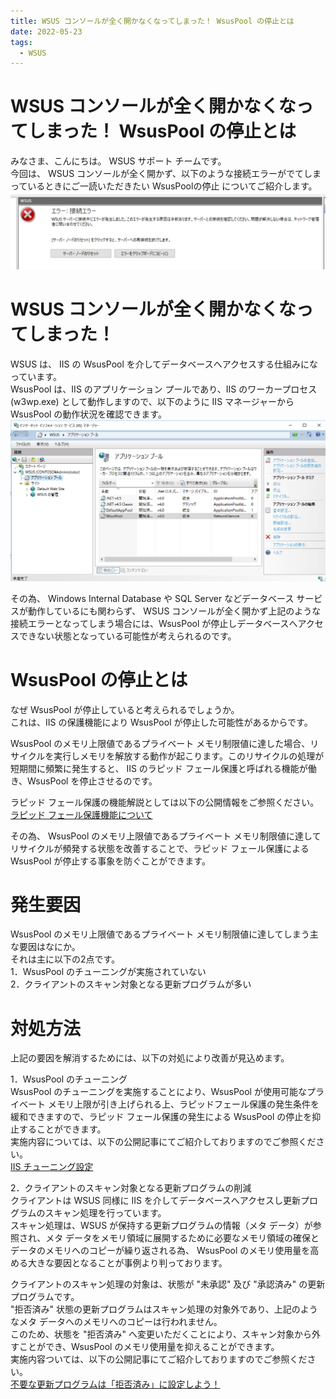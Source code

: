```yaml
---
title: WSUS コンソールが全く開かなくなってしまった！ WsusPool の停止とは
date: 2022-05-23
tags:
  - WSUS
---
```

# WSUS コンソールが全く開かなくなってしまった！ WsusPool の停止とは
みなさま、こんにちは。 WSUS サポート チームです。  
今回は、 WSUS コンソールが全く開かず、以下のような接続エラーがでてしまっているときにご一読いただきたい WsusPoolの停止 についてご紹介します。  
![](2022-05-23_01\2022-05-23_01_1.png)   


# WSUS コンソールが全く開かなくなってしまった！  
WSUS は、 IIS の WsusPool を介してデータベースへアクセスする仕組みになっています。  
WsusPool は、IIS のアプリケーション プールであり、IIS のワーカープロセス (w3wp.exe) として動作しますので、以下のように IIS マネージャーから WsusPool の動作状況を確認できます。 
![](2022-05-23_01\2022-05-23_01_2.png) 

その為、 Windows Internal Database や SQL Server などデータベース サービスが動作しているにも関わらず、 WSUS コンソールが全く開かず上記のような接続エラーとなってしまう場合には、WsusPool が停止しデータベースへアクセスできない状態となっている可能性が考えられるのです。  

# WsusPool の停止とは
なぜ WsusPool が停止していると考えられるでしょうか。  
これは、IIS の保護機能により WsusPool が停止した可能性があるからです。  

WsusPool のメモリ上限値であるプライベート メモリ制限値に達した場合、リサイクルを実行しメモリを解放する動作が起こります。このリサイクルの処理が短期間に頻繁に発生すると、 IIS のラピッド フェール保護と呼ばれる機能が働き、WsusPool を停止させるのです。  

ラピッド フェール保護の機能解説としては以下の公開情報をご参照ください。  
[ラピッド フェール保護機能について](https://jpdsi.github.io/blog/web-apps/Rapid-Fail-Protection/)  

その為、 WsusPool のメモリ上限値であるプライベート メモリ制限値に達してリサイクルが頻発する状態を改善することで、ラピッド フェール保護による WsusPool が停止する事象を防ぐことができます。

# 発生要因
WsusPool のメモリ上限値であるプライベート メモリ制限値に達してしまう主な要因はなにか。  
それは主に以下の2点です。  
1．WsusPool のチューニングが実施されていない  
2．クライアントのスキャン対象となる更新プログラムが多い  

# 対処方法
上記の要因を解消するためには、以下の対処により改善が見込めます。    

1．WsusPool のチューニング  
WsusPool のチューニングを実施することにより、WsusPool が使用可能なプライベート メモリ上限が引き上げられる上、ラピッドフェール保護の発生条件を緩和できますので、ラピッド フェール保護の発生による WsusPool の停止を抑止することができます。  
実施内容については、以下の公開記事にてご紹介しておりますのでご参照ください。  
 [IIS チューニング設定](https://jpmem.github.io/blog/wsus/2022-05-09_01/#A-IIS-%E3%83%81%E3%83%A5%E3%83%BC%E3%83%8B%E3%83%B3%E3%82%B0%E8%A8%AD%E5%AE%9A)  


2．クライアントのスキャン対象となる更新プログラムの削減    
クライアントは WSUS 同様に IIS を介してデータベースへアクセスし更新プログラムのスキャン処理を行っています。  
スキャン処理は、WSUS が保持する更新プログラムの情報（メタ データ）が参照され、メタ データをメモリ領域に展開するために必要なメモリ領域の確保とデータのメモリへのコピーが繰り返される為、 WsusPool のメモリ使用量を高める大きな要因となることが事例より判っております。

クライアントのスキャン処理の対象は、状態が "未承認" 及び "承認済み" の更新プログラムです。  
"拒否済み" 状態の更新プログラムはスキャン処理の対象外であり、上記のようなメタ データへのメモリへのコピーは行われません。   
このため、状態を "拒否済み" へ変更いただくことにより、スキャン対象から外すことができ、WsusPool のメモリ使用量を抑えることができます。    
実施内容ついては、以下の公開記事にてご紹介しておりますのでご参照ください。  
[不要な更新プログラムは「拒否済み」に設定しよう！](https://jpmem.github.io/blog/wsus/2017-12-11_01/)  




